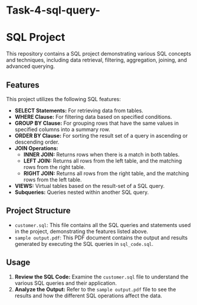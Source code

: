 # Task-4-sql-query-

# SQL Project

This repository contains a SQL project demonstrating various SQL concepts and techniques, including data retrieval, filtering, aggregation, joining, and advanced querying.

## Features

This project utilizes the following SQL features:

-   **SELECT Statements:** For retrieving data from tables.
-   **WHERE Clause:** For filtering data based on specified conditions.
-   **GROUP BY Clause:** For grouping rows that have the same values in specified columns into a summary row.
-   **ORDER BY Clause:** For sorting the result set of a query in ascending or descending order.
-   **JOIN Operations:**
    -   **INNER JOIN:** Returns rows when there is a match in both tables.
    -   **LEFT JOIN:** Returns all rows from the left table, and the matching rows from the right table.
    -   **RIGHT JOIN:** Returns all rows from the right table, and the matching rows from the left table.
-   **VIEWS:** Virtual tables based on the result-set of a SQL query.
-   **Subqueries:** Queries nested within another SQL query.

## Project Structure

-   `customer.sql`: This file contains all the SQL queries and statements used in the project, demonstrating the features listed above.
-   `sample output.pdf`: This PDF document contains the output and results generated by executing the SQL queries in `sql_code.sql`.

## Usage

1.  **Review the SQL Code:** Examine the `customer.sql` file to understand the various SQL queries and their application.
2.  **Analyze the Output:** Refer to the `sample output.pdf` file to see the results and how the different SQL operations affect the data.


